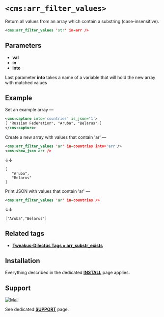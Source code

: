 # `<cms:arr_filter_values>`

Return all values from an array which contain a substring (case-insensitive).

```xml
<cms:arr_filter_values 'str' in=arr />
```

## Parameters

* **val**
* **in**
* **into**

Last parameter **into** takes a name of a variable that will hold the new array with matched values

## Example

Set an example array —

```xml
<cms:capture into='countries' is_json='1'>
[ "Russian Federation", "Aruba", "Belarus" ]
</cms:capture>
```

Create a new array with values that contain 'ar' —

```xml
<cms:arr_filter_values 'ar' in=countries into='arr'/>
<cms:show_json arr />
```

↓↓

```
[
   "Aruba",
   "Belarus"
]
```

Print JSON with values that contain 'ar' —

```xml
<cms:arr_filter_values 'ar' in=countries />
```

↓↓

```
["Aruba","Belarus"]
```

## Related tags

* **[Tweakus-Dilectus Tags » arr_substr_exists](https://github.com/trendoman/Tweakus-Dilectus/tree/main/anton.cms%40ya.ru__tags-new/arr_substr_exists)**

## Installation

Everything described in the dedicated [**INSTALL**](/INSTALL.md) page applies.

## Support

[![Mail](https://img.shields.io/badge/gmail-%23539CFF.svg?&style=for-the-badge&logo=gmail&logoColor=white)](mailto:"Anton"<tony.smirnov@gmail.com>?subject=[GitHub])

See dedicated [**SUPPORT**](/SUPPORT.md) page.

